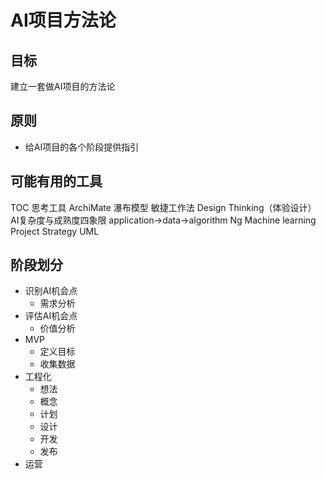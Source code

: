 # AI项目方法论

## 目标

建立一套做AI项目的方法论

## 原则

- 给AI项目的各个阶段提供指引

## 可能有用的工具

TOC 思考工具
ArchiMate
瀑布模型
敏捷工作法
Design Thinking（体验设计）
AI复杂度与成熟度四象限
application->data->algorithm
Ng Machine learning Project Strategy
UML


## 阶段划分

- 识别AI机会点
  - 需求分析
- 评估AI机会点
  - 价值分析
- MVP
  - 定义目标
  - 收集数据
- 工程化
  - 想法
  - 概念
  - 计划
  - 设计
  - 开发
  - 发布
- 运营

